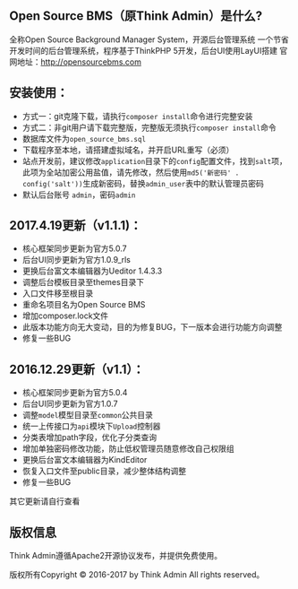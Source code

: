 ## Open Source BMS（原Think Admin）是什么?
全称Open Source Background Manager System，开源后台管理系统
一个节省开发时间的后台管理系统，程序基于ThinkPHP 5开发，后台UI使用LayUI搭建
官网地址：http://opensourcebms.com

## 安装使用：
* 方式一：git克隆下载，请执行`composer install`命令进行完整安装
* 方式二：非git用户请下载完整版，完整版无须执行`composer install`命令
* 数据库文件为`open_source_bms.sql`
* 下载程序至本地，请搭建虚拟域名，并开启URL重写（必须）
* 站点开发前，建议修改`application`目录下的`config`配置文件，找到`salt`项，此项为全站加密公用盐值，请先修改，然后使用`md5('新密码' . config('salt'))`生成新密码，替换`admin_user`表中的默认管理员密码
* 默认后台账号 `admin`，密码`admin`

## 2017.4.19更新（v1.1.1)：

* 核心框架同步更新为官方5.0.7
* 后台UI同步更新为官方1.0.9_rls
* 更换后台富文本编辑器为Ueditor 1.4.3.3
* 调整后台模板目录至themes目录下
* 入口文件移至根目录
* 重命名项目名为Open Source BMS
* 增加composer.lock文件
* 此版本功能方向无大变动，目的为修复BUG，下一版本会进行功能方向调整
* 修复一些BUG

## 2016.12.29更新（v1.1）：

* 核心框架同步更新为官方5.0.4
* 后台UI同步更新为官方1.0.7
* 调整`model`模型目录至`common`公共目录
* 统一上传接口为`api`模块下`Upload`控制器
* 分类表增加path字段，优化子分类查询
* 增加单独密码修改功能，防止低权管理员随意修改自己权限组
* 更换后台富文本编辑器为KindEditor
* 恢复入口文件至public目录，减少整体结构调整
* 修复一些BUG

其它更新请自行查看

## 版权信息

Think Admin遵循Apache2开源协议发布，并提供免费使用。

版权所有Copyright © 2016-2017 by Think Admin All rights reserved。